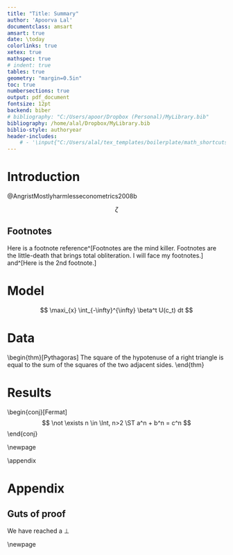 ```yaml
---
title: "Title: Summary"
author: 'Apoorva Lal'
documentclass: amsart
amsart: true
date: \today
colorlinks: true
xetex: true
mathspec: true
# indent: true
tables: true
geometry: "margin=0.5in"
toc: true
numbersections: true
output: pdf_document
fontsize: 12pt
backend: biber
# bibliography: "C:/Users/apoor/Dropbox (Personal)/MyLibrary.bib"
bibliography: /home/alal/Dropbox/MyLibrary.bib
biblio-style: authoryear
header-includes:
    # - '\input{"C:/Users/alal/tex_templates/boilerplate/math_shortcuts.tex"}'
---
```


# Introduction

@AngristMostlyharmlesseconometrics2008b

$$
\zeta
$$

## Footnotes

Here is a footnote reference^[Footnotes are the mind killer.
Footnotes are the little-death that brings total obliteration. I will
face my footnotes.] and^[Here is the 2nd footnote.]

# Model

$$
\maxi_{x} \int_{-\infty}^{\infty} \beta^t U(c_t) dt
$$

# Data

\begin{thm}[Pythagoras]
The square of the hypotenuse of a right triangle is equal to the sum
of the squares of the two adjacent sides.
\end{thm}

# Results

\begin{conj}[Fermat]
$$
\not \exists n \in \Int, n>2 \ST a^n + b^n = c^n
$$
\end{conj}

\newpage

\appendix

# Appendix

## Guts of proof

We have reached a $\bot$

\newpage





